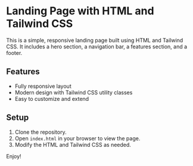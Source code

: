 # Landing Page with HTML and Tailwind CSS

This is a simple, responsive landing page built using HTML and Tailwind CSS. It includes a hero section, a navigation bar, a features section, and a footer.

## Features
- Fully responsive layout
- Modern design with Tailwind CSS utility classes
- Easy to customize and extend

## Setup
1. Clone the repository.
2. Open `index.html` in your browser to view the page.
3. Modify the HTML and Tailwind CSS as needed.

Enjoy!
